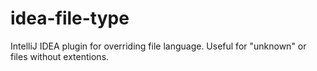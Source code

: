 idea-file-type
==============

IntelliJ IDEA plugin for overriding file language. Useful for "unknown" or files without extentions.
